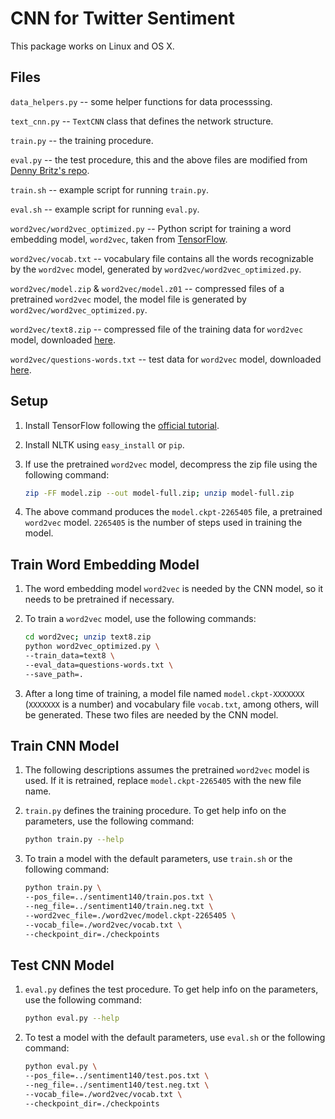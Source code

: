 
# CNN for Twitter Sentiment

This package works on Linux and OS X. 

## Files

`data_helpers.py` -- some helper functions for data processsing.

`text_cnn.py` -- `TextCNN` class that defines the network structure.

`train.py` -- the training procedure.

`eval.py` -- the test procedure, this and the above files are modified from [Denny Britz's repo](https://github.com/dennybritz/cnn-text-classification-tf).

`train.sh` -- example script for running `train.py`.

`eval.sh` -- example script for running `eval.py`.

`word2vec/word2vec_optimized.py` -- Python script for training a word embedding model, `word2vec`, taken from [TensorFlow](https://github.com/tensorflow/tensorflow/blob/master/tensorflow/models/embedding/word2vec_optimized.py).

`word2vec/vocab.txt` -- vocabulary file contains all the words recognizable by the `word2vec` model, generated by `word2vec/word2vec_optimized.py`. 

`word2vec/model.zip` & `word2vec/model.z01` -- compressed files of a pretrained `word2vec` model, the model file is generated by `word2vec/word2vec_optimized.py`.

`word2vec/text8.zip` -- compressed file of the training data for `word2vec` model, downloaded [here](http://mattmahoney.net/dc/text8.zip).

`word2vec/questions-words.txt` -- test data for `word2vec` model, downloaded [here](https://word2vec.googlecode.com/svn/trunk/questions-words.txt).

## Setup

1. Install TensorFlow following the [official tutorial](https://www.tensorflow.org/versions/master/get_started/os_setup.html).

2. Install NLTK using `easy_install` or `pip`.

3. If use the pretrained `word2vec` model, decompress the zip file using the following command:

   ```bash
   zip -FF model.zip --out model-full.zip; unzip model-full.zip
   ```

4. The above command produces the `model.ckpt-2265405` file, a pretrained `word2vec` model. `2265405` is the number of steps used in training the model. 


## Train Word Embedding Model

1. The word embedding model `word2vec` is needed by the CNN model, so it needs to be pretrained if necessary.

2. To train a `word2vec` model, use the following commands:
   
   ```bash
   cd word2vec; unzip text8.zip
   python word2vec_optimized.py \
   --train_data=text8 \
   --eval_data=questions-words.txt \
   --save_path=.
   ```

3. After a long time of training, a model file named `model.ckpt-XXXXXXX` (`XXXXXXX` is a number) and vocabulary file `vocab.txt`, among others, will be generated. These two files are needed by the CNN model. 

## Train CNN Model

1. The following descriptions assumes the pretrained `word2vec` model is used. If it is retrained, replace `model.ckpt-2265405` with the new file name.

2. `train.py` defines the training procedure. To get help info on the parameters, use the following command:

   ```bash
   python train.py --help
   ```

3. To train a model with the default parameters, use `train.sh` or the following command:

   ```bash
   python train.py \
   --pos_file=../sentiment140/train.pos.txt \
   --neg_file=../sentiment140/train.neg.txt \
   --word2vec_file=./word2vec/model.ckpt-2265405 \
   --vocab_file=./word2vec/vocab.txt \
   --checkpoint_dir=./checkpoints
   ```

## Test CNN Model

1. `eval.py` defines the test procedure. To get help info on the parameters, use the following command:

   ```bash
   python eval.py --help
   ```

2. To test a model with the default parameters, use `eval.sh` or the following command:

   ```bash
   python eval.py \
   --pos_file=../sentiment140/test.pos.txt \
   --neg_file=../sentiment140/test.neg.txt \
   --vocab_file=./word2vec/vocab.txt \
   --checkpoint_dir=./checkpoints
   ```
